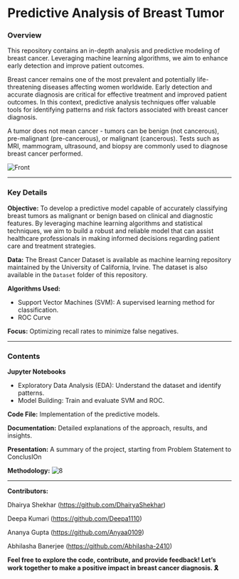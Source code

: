 # Predictive Analysis of Breast Tumor

### Overview
This repository contains an in-depth analysis and predictive modeling of breast cancer. Leveraging machine learning algorithms, we aim to enhance early detection and improve patient outcomes.

Breast cancer remains one of the most prevalent and potentially life-threatening diseases affecting women worldwide. Early detection and accurate diagnosis are critical for effective treatment and improved patient outcomes. In this context, predictive analysis techniques offer valuable tools for identifying patterns and risk factors associated with breast cancer diagnosis.

A tumor does not mean cancer - tumors can be benign (not cancerous), pre-malignant (pre-cancerous), or malignant (cancerous). Tests such as MRI, mammogram, ultrasound, and biopsy are commonly used to diagnose breast cancer performed.

![Front](https://github.com/DhairyaShekhar/Breast-Cancer-Predictive-Analysis-Model/assets/118124064/bcee46b4-d1e6-4909-8cdf-98decefadbc1)

--------------------------------------------------------------------------------------------------------------------------

### Key Details
**Objective:** To develop a predictive model capable of accurately classifying breast tumors as malignant or benign based on clinical and diagnostic features. By leveraging machine learning algorithms and statistical techniques, we aim to build a robust and reliable model that can assist healthcare professionals in making informed decisions regarding patient care and treatment strategies.

**Data:** The Breast Cancer Dataset is available as machine learning repository maintained by the University of California, Irvine. The dataset is also available in the `Dataset` folder of this repository.

**Algorithms Used:** 
- Support Vector Machines (SVM): A supervised learning method for classification.
- ROC Curve

**Focus:** Optimizing recall rates to minimize false negatives.

-------------------------------------------------------------------------------------------------------------------------------------------

### Contents

**Jupyter Notebooks**
- Exploratory Data Analysis (EDA): Understand the dataset and identify patterns.
- Model Building: Train and evaluate SVM and ROC.
  
**Code File:** Implementation of the predictive models.

**Documentation:** Detailed explanations of the approach, results, and insights.

**Presentation:** A summary of the project, starting from Problem Statement to ConclusIOn

**Methodology:**
![8](https://github.com/DhairyaShekhar/Breast-Cancer-Predictive-Analysis-Model/assets/118124064/86e79e35-4960-424b-9ae0-705eb2b19806)

-------------------------------------------------------------------------------------------------------------------------------------------

**Contributors:**

Dhairya Shekhar (https://github.com/DhairyaShekhar)

Deepa Kumari (https://github.com/Deepa1110) 

Ananya Gupta (https://github.com/Anyaa0109)

Abhilasha Banerjee (https://github.com/Abhilasha-2410)

**Feel free to explore the code, contribute, and provide feedback! Let’s work together to make a positive impact in breast cancer diagnosis. 🎗️**

